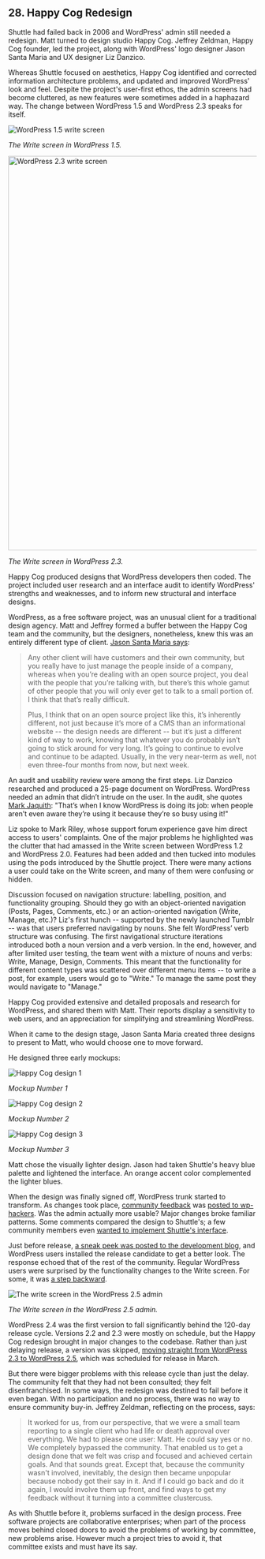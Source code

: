 ## 28. Happy Cog Redesign

Shuttle had failed back in 2006 and WordPress' admin still needed a redesign. Matt turned to design studio Happy Cog. Jeffrey Zeldman, Happy Cog founder, led the project, along with WordPress' logo designer Jason Santa Maria and UX designer Liz Danzico.

Whereas Shuttle focused on aesthetics, Happy Cog identified and corrected information architecture problems, and updated and improved WordPress' look and feel. Despite the project's user-first ethos, the admin screens had become cluttered, as new features were sometimes added in a haphazard way. The change between WordPress 1.5 and WordPress 2.3 speaks for itself.  

<img alt="WordPress 1.5 write screen" src="../../Resources/images/28/wp_1_5.png" width=“800px” />

*The Write screen in WordPress 1.5.*

<img alt="WordPress 2.3 write screen" src="../../Resources/images/28/wp_2_3.png" width="800px" />

*The Write screen in WordPress 2.3.*

Happy Cog produced designs that WordPress developers then coded. The project included user research and an interface audit to identify WordPress' strengths and weaknesses, and to inform new structural and interface designs. 

WordPress, as a free software project, was an unusual client for a traditional design agency. Matt and Jeffrey formed a buffer between the Happy Cog team and the community, but the designers, nonetheless, knew this was an entirely different type of client. <a href="http://archive.wordpress.org/interviews/2014_01_22_Santa_Maria.html#L82">Jason Santa Maria says</a>:

<blockquote>Any other client will have customers and their own community, but you really have to just manage the people inside of a company, whereas when you’re dealing with an open source project, you deal with the people that you’re talking with, but there’s this whole gamut of other people that you will only ever get to talk to a small portion of. I think that that’s really difficult.

Plus, I think that on an open source project like this, it’s inherently different, not just because it’s more of a CMS than an informational website -- the design needs are different -- but it’s just a different kind of way to work, knowing that whatever you do probably isn’t going to stick around for very long. It’s going to continue to evolve and continue to be adapted. Usually, in the very near-term as well, not even three-four months from now, but next week.</blockquote>

An audit and usability review were among the first steps. Liz Danzico researched and produced a 25-page document on WordPress. WordPress needed an admin that didn’t intrude on the user. In the audit, she quotes <a href="http://markjaquith.wordpress.com/2007/02/21/engine-awareness/">Mark Jaquith</a>: "That’s when I know WordPress is doing its job: when people aren’t even aware they’re using it because they’re so busy using it!"

Liz spoke to Mark Riley, whose support forum experience gave him direct access to users' complaints. One of the major problems he highlighted was the clutter that had amassed in the Write screen between WordPress 1.2 and WordPress 2.0. Features had been added and then tucked into modules using the pods introduced by the Shuttle project. There were many actions a user could take on the Write screen, and many of them were confusing or hidden.

Discussion focused on navigation structure: labelling, position, and functionality grouping. Should they go with an object-oriented navigation (Posts, Pages, Comments, etc.) or an action-oriented navigation (Write, Manage, etc.)? Liz's first hunch -- supported by the newly launched Tumblr -- was that users preferred navigating by nouns. She felt WordPress’ verb structure was confusing. The first navigational structure iterations introduced both a noun version and a verb version. In the end, however, and after limited user testing, the team went with a mixture of nouns and verbs: Write, Manage, Design, Comments. This meant that the functionality for different content types was scattered over different menu items -- to write a post, for example, users would go to "Write." To manage the same post they would navigate to "Manage." 

Happy Cog provided extensive and detailed proposals and research for WordPress, and shared them with Matt. Their reports display a sensitivity to web users, and an appreciation for simplifying and streamlining WordPress. 

When it came to the design stage, Jason Santa Maria created three designs to present to Matt, who would choose one to move forward. 

He designed three early mockups:

<img alt="Happy Cog design 1" src="../../Resources/images/28/happy-cog-design-a.jpg" />

*Mockup Number 1*

<img alt="Happy Cog design 2" src="../../Resources/images/28/happy-cog-design-b.jpg" />

*Mockup Number 2*

<img alt="Happy Cog design 3" src="../../Resources/images/28/happy-cog-design-c.jpg" />

*Mockup Number 3*

Matt chose the visually lighter design. Jason had taken Shuttle's heavy blue palette and lightened the interface. An orange accent color complemented the lighter blues.

When the design was finally signed off, WordPress trunk started to transform. As changes took place, <a href="http://lists.wordpress.org/pipermail/wp-hackers/2008-February/017849.html">community feedback</a> was <a href="http://lists.wordpress.org/pipermail/wp-hackers/2008-February/017850.html">posted to wp-hackers</a>. Was the admin actually more usable? Major changes broke familiar patterns. Some comments compared the design to Shuttle's; a few community members even <a href="http://weblogtoolscollection.com/archives/2008/01/02/wordpress-24-admin-preview/#comment-1207158">wanted to implement Shuttle's interface</a>. 

Just before release, <a href="http://wordpress.org/development/2008/03/25-sneak-peek/">a sneak peek was posted to the development blog</a>, and WordPress users installed the release candidate to get a better look. The response echoed that of the rest of the community. Regular WordPress users were surprised by the functionality changes to the Write screen. For some, it was <a href="http://www.neatorama.com/2008/04/21/wordpress-25-admin-backend-category-shenanigans-and-how-to-fix-it/#!vG29i">a step backward</a>.  

<img alt="The write screen in the WordPress 2.5 admin" src="../../Resources/images/28/2_5_admin.jpg" />

*The Write screen in the WordPress 2.5 admin.*

WordPress 2.4 was the first version to fall significantly behind the 120-day release cycle. Versions 2.2 and 2.3 were mostly on schedule, but the Happy Cog redesign brought in major changes to the codebase. Rather than just delaying release, a version was skipped, <a href="http://lists.wordpress.org/pipermail/wp-hackers/2008-January/016993.html">moving straight from WordPress 2.3 to WordPress 2.5</a>, which was scheduled for release in March. 

But there were bigger problems with this release cycle than just the delay. The community felt that they had not been consulted; they felt disenfranchised. In some ways, the redesign was destined to fail before it even began. With no participation and no process, there was no way to ensure community buy-in. Jeffrey Zeldman, reflecting on the process, says:

<blockquote>It worked for us, from our perspective, that we were a small team reporting to a single client who had life or death approval over everything. We had to please one user: Matt. He could say yes or no. We completely bypassed the community. That enabled us to get a design done that we felt was crisp and focused and achieved certain goals. And that sounds great. Except that, because the community wasn't involved, inevitably, the design then became unpopular because nobody got their say in it. And if I could go back and do it again, I would involve them up front, and find ways to get my feedback without it turning into a committee clustercuss. </blockquote>

As with Shuttle before it, problems surfaced in the design process. Free software projects are collaborative enterprises; when part of the process moves behind closed doors to avoid the problems of working by committee, new problems arise. However much a project tries to avoid it, that committee exists and must have its say.
	
